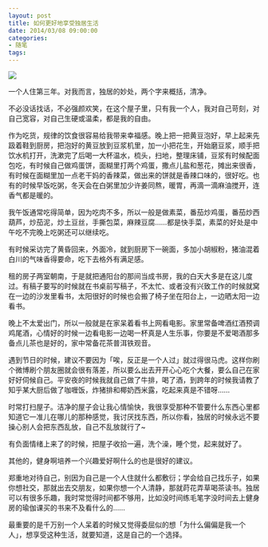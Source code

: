 ```yaml
---
layout: post
title: 如何更好地享受独居生活
date: 2014/03/08 09:00:00
categories:
- 随笔
tags:
---
```


![](http://pics.naaln.com/blog/2019-05-14-123520.jpg-basicBlog)

一个人住第三年。对我而言，独居的妙处，两个字来概括，清净。

不必没话找话，不必强颜欢笑，在这个屋子里，只有我一个人，我对自己苛刻，对自己宽容，对自己生硬或温柔，都是我的自由。

作为吃货，规律的饮食很容易给我带来幸福感。晚上把一把黄豆泡好，早上起来先趿着鞋到厨房，把泡好的黄豆放到豆浆机里，加一小把花生，开始磨豆浆，顺手把饮水机打开，洗漱完了后喝一大杯温水，梳头，扫地，整理床铺，豆浆有时候配面包吃，有时候自己做鸡蛋饼，面糊里打两个鸡蛋，撒点儿盐和葱花，摊出来很香，有时候在面糊里加一点老干妈的香辣菜，做出来的饼就是香辣口味的，很好吃。也有的时候早饭吃粥，冬天会在白粥里加少许姜同熬，暖胃，再滴一滴麻油搅开，连香气都是暖的。

我午饭通常吃得简单，因为吃肉不多，所以一般是做素菜，番茄炒鸡蛋，番茄炒西葫芦，炒茄泥，炒土豆丝，手撕包菜，麻辣豆腐……都是快手菜，素菜的好处是中午吃不完晚上吃粥还可以继续吃。

有时候采访完了黄昏回来，外面冷，就到厨房下一碗面，多加小胡椒粉，猪油混着白川的气味香得要命，吃下去格外有满足感。

租的房子两室朝南，于是就把通阳台的那间当成书房，我的白天大多是在这儿度过。有稿子要写的时候就在书桌前写稿子，不太忙、或者没有兴致工作的时候就窝在一边的沙发里看书，太阳很好的时候也会搬了椅子坐在阳台上，一边晒太阳一边看书。

晚上不太爱出门，所以一般就是在家呆着看书上网看电影。家里常备啤酒红酒预调鸡尾酒，心情好的时候一边看电影一边喝一杯真是人生乐事，你要是不爱喝酒那多备点儿茶也是好的，家中常备花茶普洱铁观音。

遇到节日的时候，建议不要因为「唉，反正是一个人过」就过得很马虎。这样你刷个微博刷个朋友圈就会很有落差，所以要么出去开开心心吃个大餐，要么自己在家好好伺候自己。平安夜的时候我就自己做了牛排，喝了酒，到跨年的时候我请教了知乎某大厨后做了咖喱饭，炸猪排和椰奶西米露，吃起来真是不错呀……

时常打扫屋子。洁净的屋子会让我心情愉快，我很享受那种不管要什么东西心里都知道它一准儿在哪儿的那种感觉，我讨厌找东西，所以你看，独居的时候永远不要操心别人会把东西乱放，自己不乱放就行了~

有负面情绪上来了的时候，把屋子收拾一遍，洗个澡，睡个觉，起来就好了。

其他的，健身啊培养一个兴趣爱好啊什么的也是很好的建议。

郑重地对待自己，别因为自己是一个人住就什么都敷衍；学会给自己找乐子，如果你想社交，那就出去交朋友，如果你想一个人清静，那就莳花弄草喝茶读书。独居可以有很多乐趣，我时常觉得时间都不够用，比如没时间练毛笔字没时间去上健身房的瑜伽课买的书来不及看什么的……

最重要的是千万别一个人呆着的时候又觉得委屈似的想「为什么偏偏是我一个人」，想享受这种生活，就要知道，这是自己的一个选择。


